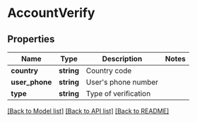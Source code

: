 # AccountVerify

## Properties
Name | Type | Description | Notes
------------ | ------------- | ------------- | -------------
**country** | **string** | Country code | 
**user_phone** | **string** | User&#39;s phone number | 
**type** | **string** | Type of verification | 

[[Back to Model list]](../README.md#documentation-for-models) [[Back to API list]](../README.md#documentation-for-api-endpoints) [[Back to README]](../README.md)


